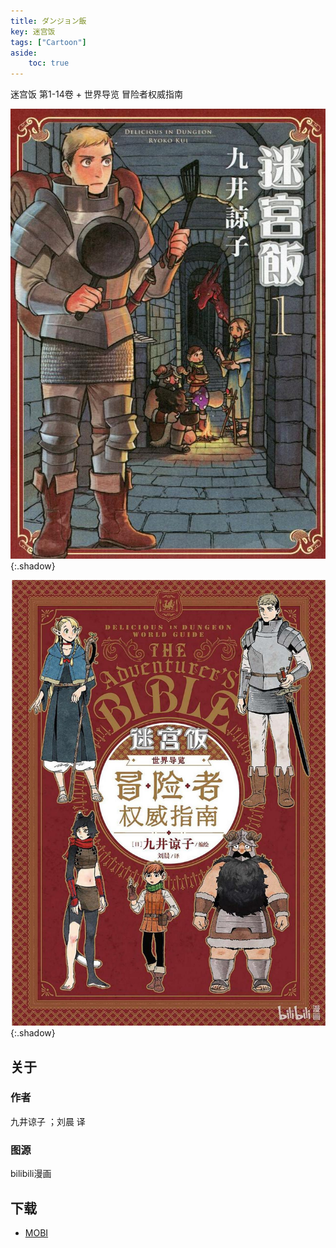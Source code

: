 ```yaml
---
title: ダンジョン飯
key: 迷宫饭
tags: ["Cartoon"]
aside:
    toc: true
---
```


迷宫饭 第1-14卷 + 世界导览 冒险者权威指南 <!--more-->

![Image](/assets/images/Cartoon/迷宮飯%20-%20卷01.jpeg){:.shadow}

![Image](/assets/images/Cartoon/迷宫饭%20世界导览%20冒险者权威指南.jpeg){:.shadow}

## 关于

### 作者

九井谅子 ；刘晨 译

### 图源

bilibili漫画

## 下载

- [MOBI](https://zuckertech-my.sharepoint.com/:f:/g/personal/jex_zuckertech_onmicrosoft_com/EhKSq33zmP5Kku6Q6D7SfUMBpie1SVBo_BaS8JcPuLqayQ?e=kljgGK)
